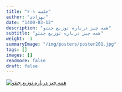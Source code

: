 ```yaml
---
title: "جلسه ۲۰۱"
author: "بهزادی"
date: "1400-03-12"
description: "همه چیز درباره توزیع جنتو"
subtitle: "همه چیز درباره توزیع جنتو"
weight: -1
summaryImage: "/img/posters/poster201.jpg"
tags: []
images: []
readmore: false
draft: false
---
```

[![همه چیز درباره توزیع جنتو](/img/posters/poster201.jpg)](/img/posters/poster201.jpg)
